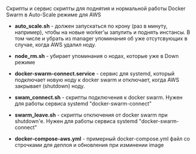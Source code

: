 Скрипты и сервис скрипты для поднятия и нормальной работы Docker Swarm в Auto-Scale режиме для AWS

* **auto_scale.sh** - должен запускаться по крону (раз в минуту, например), чтобы на новые worker'ы запулить и поднять инстансы. В том числе и убрать из manager упоминания об уже отсутсвующих в случае, когда AWS удалил ноду.
* **node_rm.sh** - убирает упоминания о нодах, которые уже в Down режиме

* **docker-swarm-connect.service** - сервис для systemd, который подключает новую ноду к docker swarm и отключает, когда AWS закрывает (shutdown) ноду.
* **swam_connect.sh** - скрипты подключения к docker swarm. Нужен для работы сервиса systemd "docker-swarm-connect"
* **swarm_leave.sh** - скрипты отключения от docker swarm при shutdown'е. Нужен для работы сервиса systemd "docker-swarm-connect"

* **docker-compose-aws.yml** - примерный docker-compose.yml файл со строчками для деплоя и обновления при изминении image
